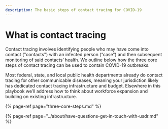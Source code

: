 ```yaml
---
description: The basic steps of contact tracing for COVID-19
---
```


# What is contact tracing

Contact tracing involves identifying people who may have come into contact \("contacts"\) with an infected person \(“case”\) and then subsequent monitoring of said contacts’ health. We outline below how the three core steps of contact tracing can be used to contain COVID-19 outbreaks.

Most federal, state, and local public health departments already do contact tracing for other communicable diseases, meaning your jurisdiction likely has dedicated contact tracing infrastructure and budget. Elsewhere in this playbook we’ll address how to think about workforce expansion and building on existing infrastructure.

{% page-ref page="three-core-steps.md" %}

{% page-ref page="../about/have-questions-get-in-touch-with-usdr.md" %}

